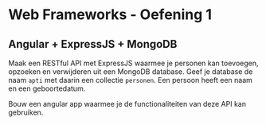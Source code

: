 # Web Frameworks - Oefening 1

## Angular + ExpressJS + MongoDB

Maak een RESTful API met ExpressJS waarmee je personen kan toevoegen, opzoeken en verwijderen uit een MongoDB database. Geef je database de naam `apti` met daarin een collectie `personen`. Een persoon heeft een naam en een geboortedatum.

Bouw een angular app waarmee je de functionaliteiten van deze API kan gebruiken.
